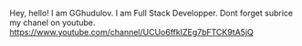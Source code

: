 Hey, hello! I am GGhudulov. I am Full Stack Developper. Dont forget subrice my chanel on youtube.
https://www.youtube.com/channel/UCUo6ffkIZEg7bFTCK9tA5jQ
